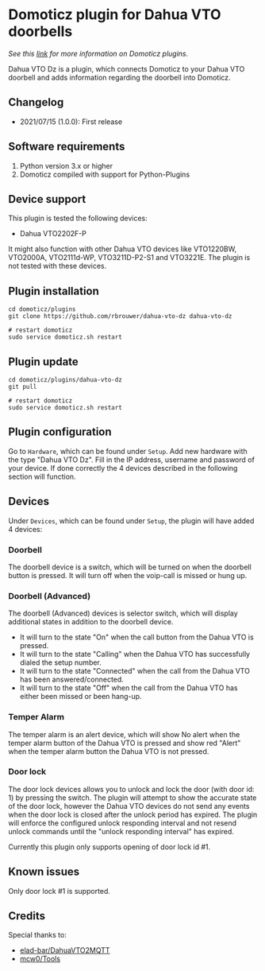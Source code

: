# Domoticz plugin for Dahua VTO doorbells
_See this [link](https://www.domoticz.com/wiki/Using_Python_plugins) for more information on Domoticz plugins._

Dahua VTO Dz is a plugin, which connects Domoticz to your Dahua VTO doorbell and adds information regarding the doorbell into Domoticz.

## Changelog
- 2021/07/15 (1.0.0): First release

## Software requirements
1. Python version 3.x or higher
2. Domoticz compiled with support for Python-Plugins

## Device support
This plugin is tested the following devices:
- Dahua VTO2202F-P

It might also function with other Dahua VTO devices like VTO1220BW, VTO2000A, VTO2111d-WP, VTO3211D-P2-S1 and VTO3221E. The plugin is not tested with these devices.

## Plugin installation
```
cd domoticz/plugins
git clone https://github.com/rbrouwer/dahua-vto-dz dahua-vto-dz

# restart domoticz
sudo service domoticz.sh restart
```

## Plugin update
```
cd domoticz/plugins/dahua-vto-dz
git pull

# restart domoticz
sudo service domoticz.sh restart
```

## Plugin configuration
Go to `Hardware`, which can be found under `Setup`.
Add new hardware with the type "Dahua VTO Dz".
Fill in the IP address, username and password of your device. If done correctly the 4 devices described in the following section will function.

## Devices
Under `Devices`, which can be found under `Setup`, the plugin will have added 4 devices:

### Doorbell
The doorbell device is a switch, which will be turned on when the doorbell button is pressed. It will turn off when the voip-call is missed or hung up.

### Doorbell (Advanced)
The doorbell (Advanced) devices is selector switch, which will display additional states in addition to the doorbell device.
- It will turn to the state "On" when the call button from the Dahua VTO is pressed.
- It will turn to the state "Calling" when the Dahua VTO has successfully dialed the setup number.
- It will turn to the state "Connected" when the call from the Dahua VTO has been answered/connected.
- It will turn to the state "Off" when the call from the Dahua VTO has either been missed or been hang-up.

### Temper Alarm
The temper alarm is an alert device, which will show No alert when the temper alarm button of the Dahua VTO is pressed and show red "Alert" when the temper alarm button the Dahua VTO is not pressed.

### Door lock
The door lock devices allows you to unlock and lock the door (with door id: 1) by pressing the switch. The plugin will attempt to show the accurate state of the door lock, however the Dahua VTO devices do not send any events when the door lock is closed after the unlock period has expired. The plugin will enforce the configured unlock responding interval and not resend unlock commands until the "unlock responding interval" has expired.

Currently this plugin only supports opening of door lock id #1.

## Known issues
Only door lock #1 is supported.

## Credits
Special thanks to:
- [elad-bar/DahuaVTO2MQTT](https://github.com/elad-bar/DahuaVTO2MQTT)
- [mcw0/Tools](https://github.com/mcw0/Tools)